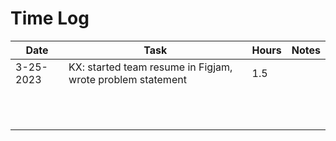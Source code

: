 # Time Log

| Date      | Task                                                        | Hours | Notes |
|-----------|-------------------------------------------------------------|-------|-------|
| 3-25-2023 | KX: started team resume in Figjam, wrote problem statement  | 1.5   ||
|||||
|||||
|||||
|||||
|||||
|||||
|||||
|||||
|||||
|||||
|||||

